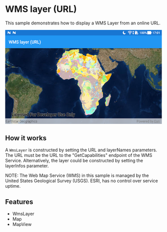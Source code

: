 # WMS layer (URL)

This sample demonstrates how to display a WMS Layer from an online URL.

![Feature layer GeoPackage App](wms-layer-url.png)

## How it works
A `WmsLayer` is constructed by setting the URL and layerNames parameters. The URL must be the URL to the "GetCapabilities" endpoint of the WMS Service. Alternatively, the layer could be constructed by setting the layerInfos parameter.

NOTE: The Web Map Service (WMS) in this sample is managed by the United States Geological Survey (USGS). ESRI, has no control over service uptime.

## Features
* WmsLayer
* Map
* MapView